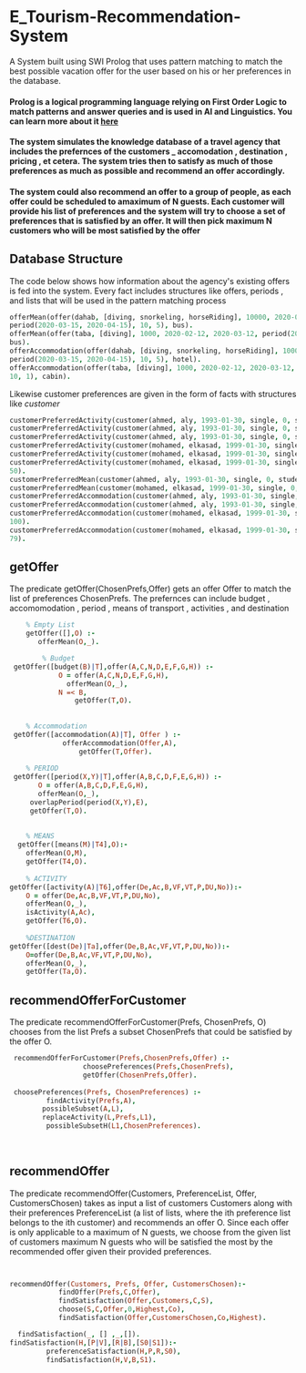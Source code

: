 # E_Tourism-Recommendation-System
A System built using SWI Prolog that uses pattern matching to match the best possible vacation offer for the user based on his or her preferences in the database.

#### Prolog is a logical programming language relying on First Order Logic to match patterns and answer queries and is used in AI and Linguistics. You can learn more about it [here](https://www.geeksforgeeks.org/prolog-an-introduction/)

#### The system simulates the knowledge database of a travel agency that includes the prefernces of the customers _ accomodation , destination , pricing , et cetera. The system tries then to satisfy as much of those preferences as much as possible and recommend an offer accordingly. 

#### The system could also recommend an offer to a group of people, as each offer could be scheduled to amaximum of N guests. Each customer will provide his list of preferences and the system will try to choose a set of preferences that is satisfied by an offer. It will then pick maximum N customers who will be most satisfied by the offer


## Database Structure

The code below shows how information about the agency's existing offers is fed into the system. Every fact includes structures like offers, periods , and lists that will be used in the pattern matching process 

```prolog
offerMean(offer(dahab, [diving, snorkeling, horseRiding], 10000, 2020-02-12, 2020-03-12,
period(2020-03-15, 2020-04-15), 10, 5), bus).
offerMean(offer(taba, [diving], 1000, 2020-02-12, 2020-03-12, period(2020-06-01, 2020-08-31), 10, 1),
bus).
offerAccommodation(offer(dahab, [diving, snorkeling, horseRiding], 10000, 2020-02-12, 2020-03-12,
period(2020-03-15, 2020-04-15), 10, 5), hotel).
offerAccommodation(offer(taba, [diving], 1000, 2020-02-12, 2020-03-12, period(2020-06-01, 2020-08-31),
10, 1), cabin).

```


Likewise customer preferences are given in the form of facts with structures like *customer*

```prolog
customerPreferredActivity(customer(ahmed, aly, 1993-01-30, single, 0, student), diving, 100).
customerPreferredActivity(customer(ahmed, aly, 1993-01-30, single, 0, student), snorkeling, 100).
customerPreferredActivity(customer(ahmed, aly, 1993-01-30, single, 0, student), horseRiding, 20).
customerPreferredActivity(customer(mohamed, elkasad, 1999-01-30, single, 0, student), snorkeling, 60).
customerPreferredActivity(customer(mohamed, elkasad, 1999-01-30, single, 0, student), diving, 20).
customerPreferredActivity(customer(mohamed, elkasad, 1999-01-30, single, 0, student), horseRiding,
50).
customerPreferredMean(customer(ahmed, aly, 1993-01-30, single, 0, student), bus, 100).
customerPreferredMean(customer(mohamed, elkasad, 1999-01-30, single, 0, student), bus, 10).
customerPreferredAccommodation(customer(ahmed, aly, 1993-01-30, single, 0, student), hotel, 20).
customerPreferredAccommodation(customer(ahmed, aly, 1993-01-30, single, 0, student), cabin, 50).
customerPreferredAccommodation(customer(mohamed, elkasad, 1999-01-30, single, 0, student), hotel,
100).
customerPreferredAccommodation(customer(mohamed, elkasad, 1999-01-30, single, 0, student), cabin,
79).

```

## getOffer
The predicate getOffer(ChosenPrefs,Offer) gets an offer Offer to match the list of preferences ChosenPrefs. The prefernces can include budget , accomomodation , period , means of transport , activities , and destination


```prolog
    % Empty List
  	getOffer([],O) :-
	   offerMean(O,_).

		% Budget
 getOffer([budget(B)|T],offer(A,C,N,D,E,F,G,H)) :-
	      	O = offer(A,C,N,D,E,F,G,H),
		      offerMean(O,_),
	        N =< B,
			    getOffer(T,O).
	
	
	% Accommodation
 getOffer([accommodation(A)|T], Offer ) :-
	         offerAccommodation(Offer,A),
			     getOffer(T,Offer).
			
    % PERIOD	        
 getOffer([period(X,Y)|T],offer(A,B,C,D,F,E,G,H)) :-
	   O = offer(A,B,C,D,F,E,G,H),
	   offerMean(O,_),
     overlapPeriod(period(X,Y),E),
     getOffer(T,O).
			
			
    % MEANS   
  getOffer([means(M)|T4],O):-
	offerMean(O,M),
	getOffer(T4,O).
	
    % ACTIVITY
getOffer([activity(A)|T6],offer(De,Ac,B,VF,VT,P,DU,No)):-
	O = offer(De,Ac,B,VF,VT,P,DU,No),
	offerMean(O,_),
	isActivity(A,Ac),
	getOffer(T6,O).	
	
	%DESTINATION
getOffer([dest(De)|Ta],offer(De,B,Ac,VF,VT,P,DU,No)):-
	O=offer(De,B,Ac,VF,VT,P,DU,No),
	offerMean(O,_),
	getOffer(Ta,O).
```

## recommendOfferForCustomer
The predicate recommendOfferForCustomer(Prefs, ChosenPrefs, O) chooses from the list Prefs a
subset ChosenPrefs that could be satisfied by the offer O.

```prolog
 recommendOfferForCustomer(Prefs,ChosenPrefs,Offer) :-
	              choosePreferences(Prefs,ChosenPrefs),
	              getOffer(ChosenPrefs,Offer).
		                           
 choosePreferences(Prefs, ChosenPreferences) :-
         findActivity(Prefs,A),
        possibleSubset(A,L),
		replaceActivity(L,Prefs,L1),
	     possibleSubsetH(L1,ChosenPreferences).
					   
		 
```

## recommendOffer
The predicate recommendOffer(Customers, PreferenceList, Offer, CustomersChosen) takes as input
a list of customers Customers along with their preferences PreferenceList (a list of lists, where
the ith preference list belongs to the ith customer) and recommends an offer O. Since each offer is only
applicable to a maximum of N guests, we choose from the given list of customers maximum N guests who
will be satisfied the most by the recommended offer given their provided preferences.

```prolog 


recommendOffer(Customers, Prefs, Offer, CustomersChosen):-
            findOffer(Prefs,C,Offer), 
			findSatisfaction(Offer,Customers,C,S),
			choose(S,C,Offer,0,Highest,Co),
			findSatisfaction(Offer,CustomersChosen,Co,Highest).

  findSatisfaction(_, [] ,_,[]).			
findSatisfaction(H,[P|V],[R|B],[S0|S1]):-
		 preferenceSatisfaction(H,P,R,S0),  
		 findSatisfaction(H,V,B,S1).

```

